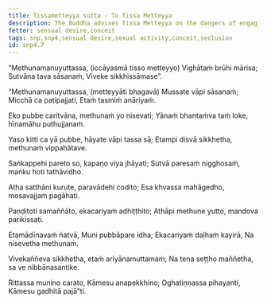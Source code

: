 ```yaml
---
title: Tissametteyya sutta - To Tissa Metteyya
description: The Buddha advises Tissa Metteyya on the dangers of engaging in sexual activity and the benefits of solitary conduct.
fetter: sensual desire,conceit
tags: snp,snp4,sensual desire,sexual activity,conceit,seclusion
id: snp4.7
---
```


“Methunamanuyuttassa,
(iccāyasmā tisso metteyyo)
Vighātaṁ brūhi mārisa;
Sutvāna tava sāsanaṁ,
Viveke sikkhissāmase”.

“Methunamanuyuttassa,
(metteyyāti bhagavā)
Mussate vāpi sāsanaṁ;
Micchā ca paṭipajjati,
Etaṁ tasmiṁ anāriyaṁ.

Eko pubbe caritvāna,
methunaṁ yo nisevati;
Yānaṁ bhantaṁva taṁ loke,
hīnamāhu puthujjanaṁ.

Yaso kitti ca yā pubbe,
hāyate vāpi tassa sā;
Etampi disvā sikkhetha,
methunaṁ vippahātave.

Saṅkappehi pareto so,
kapaṇo viya jhāyati;
Sutvā paresaṁ nigghosaṁ,
maṅku hoti tathāvidho.

Atha satthāni kurute,
paravādehi codito;
Esa khvassa mahāgedho,
mosavajjaṁ pagāhati.

Paṇḍitoti samaññāto,
ekacariyaṁ adhiṭṭhito;
Athāpi methune yutto,
mandova parikissati.

Etamādīnavaṁ ñatvā,
Muni pubbāpare idha;
Ekacariyaṁ daḷhaṁ kayirā,
Na nisevetha methunaṁ.

Vivekaññeva sikkhetha,
etaṁ ariyānamuttamaṁ;
Na tena seṭṭho maññetha,
sa ve nibbānasantike.

Rittassa munino carato,
Kāmesu anapekkhino;
Oghatiṇṇassa pihayanti,
Kāmesu gadhitā pajā”ti.